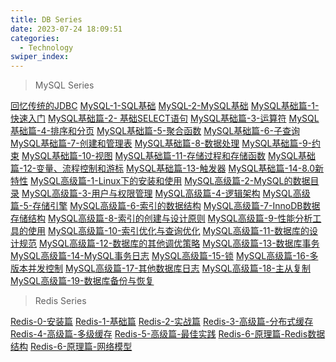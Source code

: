 ```yaml
---
title: DB Series
date: 2023-07-24 18:09:51
categories: 
  - Technology
swiper_index: 
---
```

> MySQL Series

[回忆传统的JDBC](https://cyanzzy.github.io/2023/05/27/%E5%9B%9E%E5%BF%86%E4%BC%A0%E7%BB%9F%E7%9A%84JDBC/)
[MySQL-1-SQL基础](https://cyanzzy.github.io/2023/05/02/%E6%95%B0%E6%8D%AE%E5%BA%93-1-SQL%E5%9F%BA%E7%A1%80/)
[MySQL-2-MySQL基础](https://cyanzzy.github.io/2023/05/02/%E6%95%B0%E6%8D%AE%E5%BA%93-2-MySQL%E5%9F%BA%E7%A1%80/)
[MySQL基础篇-1-快速入门](https://cyanzzy.github.io/2023/05/09/MySQL%E5%9F%BA%E7%A1%80%E7%AF%87-1-%E5%BF%AB%E9%80%9F%E5%85%A5%E9%97%A8/)
[MySQL基础篇-2- 基础SELECT语句](https://cyanzzy.github.io/2023/05/09/MySQL%E5%9F%BA%E7%A1%80%E7%AF%87-2-%E5%9F%BA%E7%A1%80SELECT%E8%AF%AD%E5%8F%A5/)
[MySQL基础篇-3-运算符](https://cyanzzy.github.io/2023/05/09/MySQL%E5%9F%BA%E7%A1%80%E7%AF%87-3-%E8%BF%90%E7%AE%97%E7%AC%A6/)
[MySQL基础篇-4-排序和分页](https://cyanzzy.github.io/2023/05/09/MySQL%E5%9F%BA%E7%A1%80%E7%AF%87-4-%E6%8E%92%E5%BA%8F%E5%92%8C%E5%88%86%E9%A1%B5/)
[MySQL基础篇-5-聚合函数](https://cyanzzy.github.io/2023/05/09/MySQL%E5%9F%BA%E7%A1%80%E7%AF%87-5-%E8%81%9A%E5%90%88%E5%87%BD%E6%95%B0/)
[MySQL基础篇-6-子查询](https://cyanzzy.github.io/2023/05/09/MySQL%E5%9F%BA%E7%A1%80%E7%AF%87-6-%E5%AD%90%E6%9F%A5%E8%AF%A2/)
[MySQL基础篇-7-创建和管理表](https://cyanzzy.github.io/2023/05/09/MySQL%E5%9F%BA%E7%A1%80%E7%AF%87-7-%E5%88%9B%E5%BB%BA%E5%92%8C%E7%AE%A1%E7%90%86%E8%A1%A8/)
[MySQL基础篇-8-数据处理](https://cyanzzy.github.io/2023/05/09/MySQL%E5%9F%BA%E7%A1%80%E7%AF%87-8-%E6%95%B0%E6%8D%AE%E5%A4%84%E7%90%86/)
[MySQL基础篇-9-约束](https://cyanzzy.github.io/2023/05/09/MySQL%E5%9F%BA%E7%A1%80%E7%AF%87-9-%E7%BA%A6%E6%9D%9F/)
[MySQL基础篇-10-视图](https://cyanzzy.github.io/2023/05/09/MySQL%E5%9F%BA%E7%A1%80%E7%AF%87-10-%E8%A7%86%E5%9B%BE/)
[MySQL基础篇-11-存储过程和存储函数](https://cyanzzy.github.io/2023/05/09/MySQL%E5%9F%BA%E7%A1%80%E7%AF%87-11-%E5%AD%98%E5%82%A8%E8%BF%87%E7%A8%8B%E5%92%8C%E5%AD%98%E5%82%A8%E5%87%BD%E6%95%B0/)
[MySQL基础篇-12-变量、流程控制和游标](https://cyanzzy.github.io/2023/05/09/MySQL%E5%9F%BA%E7%A1%80%E7%AF%87-12-%E5%8F%98%E9%87%8F%E3%80%81%E6%B5%81%E7%A8%8B%E6%8E%A7%E5%88%B6%E5%92%8C%E6%B8%B8%E6%A0%87/)
[MySQL基础篇-13-触发器](https://cyanzzy.github.io/2023/05/09/MySQL%E5%9F%BA%E7%A1%80%E7%AF%87-13-%E8%A7%A6%E5%8F%91%E5%99%A8/)
[MySQL基础篇-14-8.0新特性](https://cyanzzy.github.io/2023/08/02/MySQL%E5%9F%BA%E7%A1%80%E7%AF%87-14-8-0%E6%96%B0%E7%89%B9%E6%80%A7/)
[MySQL高级篇-1-Linux下的安装和使用](https://cyanzzy.github.io/2023/08/07/MySQL%E9%AB%98%E7%BA%A7%E7%AF%87-1-Linux%E4%B8%8B%E7%9A%84%E5%AE%89%E8%A3%85%E5%92%8C%E4%BD%BF%E7%94%A8/)
[MySQL高级篇-2-MySQL的数据目录](https://cyanzzy.github.io/2023/08/08/MySQL%E9%AB%98%E7%BA%A7%E7%AF%87-2-MySQL%E7%9A%84%E6%95%B0%E6%8D%AE%E7%9B%AE%E5%BD%95/)
[MySQL高级篇-3-用户与权限管理](https://cyanzzy.github.io/2023/08/08/MySQL%E9%AB%98%E7%BA%A7%E7%AF%87-3-%E7%94%A8%E6%88%B7%E4%B8%8E%E6%9D%83%E9%99%90%E7%AE%A1%E7%90%86/)
[MySQL高级篇-4-逻辑架构](https://cyanzzy.github.io/2023/08/12/MySQL%E9%AB%98%E7%BA%A7%E7%AF%87-4-%E9%80%BB%E8%BE%91%E6%9E%B6%E6%9E%84/)
[MySQL高级篇-5-存储引擎](https://cyanzzy.github.io/2023/08/12/MySQL%E9%AB%98%E7%BA%A7%E7%AF%87-5-%E5%AD%98%E5%82%A8%E5%BC%95%E6%93%8E/)
[MySQL高级篇-6-索引的数据结构](https://cyanzzy.github.io/2023/08/13/MySQL%E9%AB%98%E7%BA%A7%E7%AF%87-6-%E7%B4%A2%E5%BC%95%E7%9A%84%E6%95%B0%E6%8D%AE%E7%BB%93%E6%9E%84/)
[MySQL高级篇-7-InnoDB数据存储结构](https://cyanzzy.github.io/2023/08/15/MySQL%E9%AB%98%E7%BA%A7%E7%AF%87-7-InnoDB%E6%95%B0%E6%8D%AE%E5%AD%98%E5%82%A8%E7%BB%93%E6%9E%84/)
[MySQL高级篇-8-索引的创建与设计原则](https://cyanzzy.github.io/2023/08/16/MySQL%E9%AB%98%E7%BA%A7%E7%AF%87-8-%E7%B4%A2%E5%BC%95%E7%9A%84%E5%88%9B%E5%BB%BA%E4%B8%8E%E8%AE%BE%E8%AE%A1%E5%8E%9F%E5%88%99/)
[MySQL高级篇-9-性能分析工具的使用](https://cyanzzy.github.io/2023/08/17/MySQL%E9%AB%98%E7%BA%A7%E7%AF%87-9-%E6%80%A7%E8%83%BD%E5%88%86%E6%9E%90%E5%B7%A5%E5%85%B7%E7%9A%84%E4%BD%BF%E7%94%A8/)
[MySQL高级篇-10-索引优化与查询优化](https://cyanzzy.github.io/2023/08/21/MySQL%E9%AB%98%E7%BA%A7%E7%AF%87-10-%E7%B4%A2%E5%BC%95%E4%BC%98%E5%8C%96%E4%B8%8E%E6%9F%A5%E8%AF%A2%E4%BC%98%E5%8C%96/)
[MySQL高级篇-11-数据库的设计规范]()
[MySQL高级篇-12-数据库的其他调优策略]()
[MySQL高级篇-13-数据库事务]()
[MySQL高级篇-14-MySQL事务日志]()
[MySQL高级篇-15-锁]()
[MySQL高级篇-16-多版本并发控制]()
[MySQL高级篇-17-其他数据库日志]()
[MySQL高级篇-18-主从复制]()
[MySQL高级篇-19-数据库备份与恢复]()

> Redis Series

[Redis-0-安装篇](https://cyanzzy.github.io/2023/08/02/Redis-0-%E5%AE%89%E8%A3%85%E7%AF%87/)
[Redis-1-基础篇](https://cyanzzy.github.io/2023/05/12/Redis-1-%E5%9F%BA%E7%A1%80%E7%AF%87/)
[Redis-2-实战篇](https://cyanzzy.github.io/2023/05/28/Redis-2-%E5%AE%9E%E6%88%98%E7%AF%87/)
[Redis-3-高级篇-分布式缓存](https://cyanzzy.github.io/2023/08/02/Redis-3-%E9%AB%98%E7%BA%A7%E7%AF%87-%E5%88%86%E5%B8%83%E5%BC%8F%E7%BC%93%E5%AD%98/)
[Redis-4-高级篇-多级缓存](https://cyanzzy.github.io/2023/08/07/Redis-4-%E9%AB%98%E7%BA%A7%E7%AF%87-%E5%A4%9A%E7%BA%A7%E7%BC%93%E5%AD%98/)
[Redis-5-高级篇-最佳实践](https://cyanzzy.github.io/2023/08/08/Redis-5-%E9%AB%98%E7%BA%A7%E7%AF%87-%E6%9C%80%E4%BD%B3%E5%AE%9E%E8%B7%B5/)
[Redis-6-原理篇-Redis数据结构](https://cyanzzy.github.io/2023/08/09/Redis-6-%E5%8E%9F%E7%90%86%E7%AF%87-Redis%E6%95%B0%E6%8D%AE%E7%BB%93%E6%9E%84/)
[Redis-6-原理篇-网络模型](https://cyanzzy.github.io/2023/08/11/Redis-6-%E5%8E%9F%E7%90%86%E7%AF%87-%E7%BD%91%E7%BB%9C%E6%A8%A1%E5%9E%8B/)
